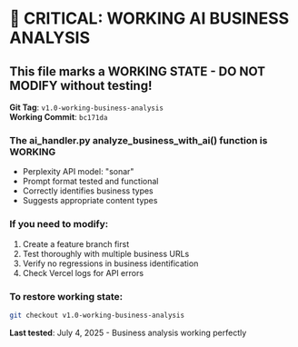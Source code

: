 # 🚨 CRITICAL: WORKING AI BUSINESS ANALYSIS

## This file marks a WORKING STATE - DO NOT MODIFY without testing!

**Git Tag**: `v1.0-working-business-analysis`  
**Working Commit**: `bc171da`

### The ai_handler.py analyze_business_with_ai() function is WORKING
- Perplexity API model: "sonar" 
- Prompt format tested and functional
- Correctly identifies business types
- Suggests appropriate content types

### If you need to modify:
1. Create a feature branch first
2. Test thoroughly with multiple business URLs
3. Verify no regressions in business identification
4. Check Vercel logs for API errors

### To restore working state:
```bash
git checkout v1.0-working-business-analysis
```

**Last tested**: July 4, 2025 - Business analysis working perfectly